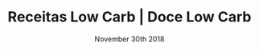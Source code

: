 ---
layout: ampstory
title: Receitas Low Carb | Doce Low Carb
date: November 30th 2018
cover:
   title: Receitas Deliciosas Low Carb
   subtitle: <h3>Vem ver...</h3>
   background: https://docelowcarb.com.br/uploads/dieta-low-cabr-estilo-vida.jpg
   bottom: <p>⚡</p>
pages: 
 - page-number: 1
   layout: thirds
   top: <h1>Low carb Low carb 🔥 Alimentos permitidos</h1>
   bottom: Vem ver os alimentos permitidos na Low Carb, hummm!
   background: https://docelowcarb.com.br/uploads/alimentos-permitidos-low-carb-keto-paleo.jpg
   cta:
      link: https://docelowcarb.com.br/lowcarb/2018/11/28/dieta-low-carb-alimentos-permitidos/
      text: Alimentos permitidos na Low Carb
 - page-number: 2
   layout: thirds
   top: <h1>Panquecas Low Carb para Café da Manhã</h1>
   middle: <h2>What 🔥</h2>
   background: https://docelowcarb.com.br/uploads/panqueca-low-carb-de-soja.jpg
   cta:
      link: https://docelowcarb.com.br/panquecas/2018/02/22/panquecas-low-carb/
      text: Receita de Panqueca Low Carb
 - page-number: 3
   layout: thirds
   top: <h1>Quiche Low Carb de Bacon com Alho Poró</h2>
   middle: <h2>Perfeita para o Natal</h2>
   background: https://docelowcarb.com.br/uploads/quiche-low-carb-bacon-alho-poro.jpg
   cta:
      link: https://docelowcarb.com.br/receitas/2018/12/03/quiche-low-carb-de-bacon-com-alho-poro/
      text: Receita de Quiche Low Carb

 - page-number: 4
   layout: thirds
   top: <h2>🔥 Low Carb não é só cetogênica. Você sabe a diferença?</h2>
   middle: “Quando falamos sobre dieta low carb nem sempre estamos falando em uma dieta cetogênica, mas sempre que falamos em dieta cetogênica estamos falando de uma dieta low carb. Ficou confuso? Calma, vou tentar explicar. Clica aqui 👇”
   cta:
      link: https://docelowcarb.com.br/2018/02/24/dieta-low-carb-e-dieta-cetogenica/
      text: Dieta Low Carb e Dieta Cetogênica
   textcolor: red
---